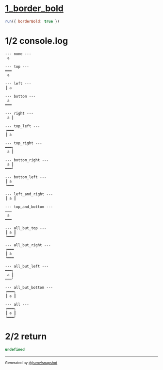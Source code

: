 # [1_border_bold](../../table_1_cell.test.mjs#L96)

```js
run({ borderBold: true })
```

# 1/2 console.log

```console
--- none ---
 a 

--- top ---
━━━
 a 

--- left ---
┃ a 

--- bottom ---
 a 
━━━

--- right ---
 a ┃

--- top_left ---
┌━━━
┃ a 

--- top_right ---
━━━┐
 a ┃

--- bottom_right ---
 a ┃
━━━┘

--- bottom_left ---
┃ a 
└━━━

--- left_and_right ---
┃ a ┃

--- top_and_bottom ---
━━━
 a 
━━━

--- all_but_top ---
┃ a ┃
└━━━┘

--- all_but_right ---
┌━━━
┃ a 
└━━━

--- all_but_left ---
━━━┐
 a ┃
━━━┘

--- all_but_bottom ---
┌━━━┐
┃ a ┃

--- all ---
┌━━━┐
┃ a ┃
└━━━┘

```

# 2/2 return

```js
undefined
```

---

<sub>
  Generated by <a href="https://github.com/jsenv/core/tree/main/packages/independent/snapshot">@jsenv/snapshot</a>
</sub>
